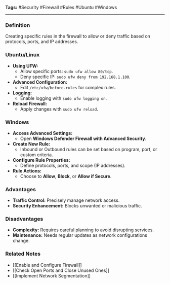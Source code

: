 **Tags:** #Security #Firewall #Rules #Ubuntu #Windows

---

### **Definition**

Creating specific rules in the firewall to allow or deny traffic based on protocols, ports, and IP addresses.

### **Ubuntu/Linux**

- **Using UFW:**
    - Allow specific ports: `sudo ufw allow 80/tcp`.
    - Deny specific IP: `sudo ufw deny from 192.168.1.100`.
- **Advanced Configuration:**
    - Edit `/etc/ufw/before.rules` for complex rules.
- **Logging:**
    - Enable logging with `sudo ufw logging on`.
- **Reload Firewall:**
    - Apply changes with `sudo ufw reload`.

### **Windows**

- **Access Advanced Settings:**
    - Open **Windows Defender Firewall with Advanced Security**.
- **Create New Rule:**
    - Inbound or Outbound rules can be set based on program, port, or custom criteria.
- **Configure Rule Properties:**
    - Define protocols, ports, and scope (IP addresses).
- **Rule Actions:**
    - Choose to **Allow**, **Block**, or **Allow if Secure**.

### **Advantages**

- **Traffic Control:** Precisely manage network access.
- **Security Enhancement:** Blocks unwanted or malicious traffic.

### **Disadvantages**

- **Complexity:** Requires careful planning to avoid disrupting services.
- **Maintenance:** Needs regular updates as network configurations change.

### **Related Notes**

- [[Enable and Configure Firewall]]
- [[Check Open Ports and Close Unused Ones]]
- [[Implement Network Segmentation]]